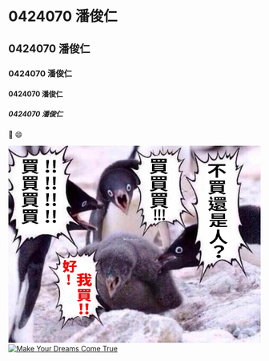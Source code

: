 # 0424070 潘俊仁
## 0424070 潘俊仁
### 0424070 潘俊仁
#### 0424070 潘俊仁
##### 0424070 潘俊仁
:fish_cake: :smile:

![](CphH3zn.JPG)
[![Make Your Dreams Come True]()](https://www.youtube.com/watch?v=5-sfG8BV8wU)
